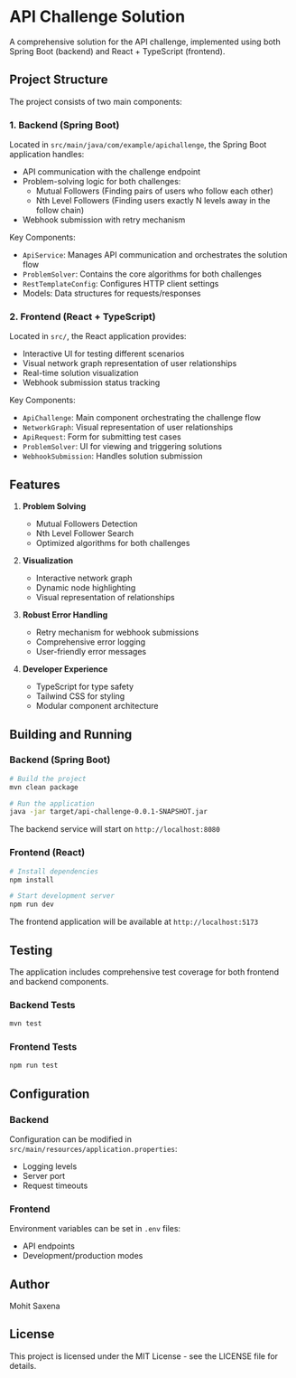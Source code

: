 # API Challenge Solution

A comprehensive solution for the API challenge, implemented using both Spring Boot (backend) and React + TypeScript (frontend).

## Project Structure

The project consists of two main components:

### 1. Backend (Spring Boot)

Located in `src/main/java/com/example/apichallenge`, the Spring Boot application handles:

- API communication with the challenge endpoint
- Problem-solving logic for both challenges:
  - Mutual Followers (Finding pairs of users who follow each other)
  - Nth Level Followers (Finding users exactly N levels away in the follow chain)
- Webhook submission with retry mechanism

Key Components:
- `ApiService`: Manages API communication and orchestrates the solution flow
- `ProblemSolver`: Contains the core algorithms for both challenges
- `RestTemplateConfig`: Configures HTTP client settings
- Models: Data structures for requests/responses

### 2. Frontend (React + TypeScript)

Located in `src/`, the React application provides:

- Interactive UI for testing different scenarios
- Visual network graph representation of user relationships
- Real-time solution visualization
- Webhook submission status tracking

Key Components:
- `ApiChallenge`: Main component orchestrating the challenge flow
- `NetworkGraph`: Visual representation of user relationships
- `ApiRequest`: Form for submitting test cases
- `ProblemSolver`: UI for viewing and triggering solutions
- `WebhookSubmission`: Handles solution submission

## Features

1. **Problem Solving**
   - Mutual Followers Detection
   - Nth Level Follower Search
   - Optimized algorithms for both challenges

2. **Visualization**
   - Interactive network graph
   - Dynamic node highlighting
   - Visual representation of relationships

3. **Robust Error Handling**
   - Retry mechanism for webhook submissions
   - Comprehensive error logging
   - User-friendly error messages

4. **Developer Experience**
   - TypeScript for type safety
   - Tailwind CSS for styling
   - Modular component architecture

## Building and Running

### Backend (Spring Boot)

```bash
# Build the project
mvn clean package

# Run the application
java -jar target/api-challenge-0.0.1-SNAPSHOT.jar
```

The backend service will start on `http://localhost:8080`

### Frontend (React)

```bash
# Install dependencies
npm install

# Start development server
npm run dev
```

The frontend application will be available at `http://localhost:5173`

## Testing

The application includes comprehensive test coverage for both frontend and backend components.

### Backend Tests
```bash
mvn test
```

### Frontend Tests
```bash
npm run test
```

## Configuration

### Backend
Configuration can be modified in `src/main/resources/application.properties`:
- Logging levels
- Server port
- Request timeouts

### Frontend
Environment variables can be set in `.env` files:
- API endpoints
- Development/production modes

## Author
Mohit Saxena

## License
This project is licensed under the MIT License - see the LICENSE file for details.